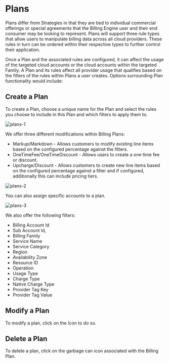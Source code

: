 # Plans 

Plans differ from Strategies in that they are tied to individual commercial offerings or special agreements that the Billing Engine user and their end consumer may be looking to represent. Plans will support three rule types that allow users to manipulate billing data across all cloud providers. These rules in turn can be ordered within their respective types to further control their application.  

Once a Plan and the associated rules are configured, it can affect the usage of the targeted cloud accounts or the cloud accounts within the targeted Family. A Plan and its rules affect all provider usage that qualifies based on the filters of the rules within Plans a user creates. Options surrounding Plan functionality would include:  

## Create a Plan  

To create a Plan, choose a unique name for the Plan and select the rules you choose to include in this Plan and which filters to apply them to. 

![plans-1](https://github.com/spotinst/help/assets/106514736/a325593f-7977-4018-a039-2bd879d733c5) 

We offer three different modifications within Billing Plans: 

* Markup/Markdown - Allows customers to modify existing line items based on the configured percentage against the filters.  
* OneTimeFee/OneTimeDiscount - Allows users to create a one time fee or discount. 
* Upcharge/Discount - Allows customers to create new line items based on the configured percentage against a filter and if configured, additionally this can include pricing tiers.  

![plans-2](https://github.com/spotinst/help/assets/106514736/d99d260a-e820-4360-8914-125fcf72e3e6)

You can also assign specific accounts to a plan. 

![plans-3](https://github.com/spotinst/help/assets/106514736/3d48845d-1dc3-48eb-9ce3-3714f225c9df)

We also offer the following filters: 

* Billing Account Id 
* Sub Account Id, 
* Billing Family 
* Service Name 
* Service Category 
* Region 
* Availability Zone 
* Resource ID 
* Operation 
* Usage Type 
* Charge Type 
* Native Charge Type 
* Provider Tag Key 
* Provider Tag Value  

## Modify a Plan 

To modify a plan, click on the Icon to do so. 

## Delete a Plan 

To delete a plan, click on the garbage can icon associated with the Billing Plan. 

 
